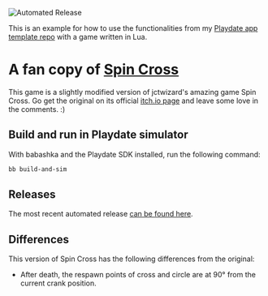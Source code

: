 ![Automated Release](https://github.com/NPException/pd-app-template-lua-example/actions/workflows/auto-release.yml/badge.svg?branch=main)

This is an example for how to use the functionalities from my
[Playdate app template repo](https://github.com/NPException/playdate-app-template)
with a game written in Lua.

# A fan copy of [Spin Cross](https://jctwizard.itch.io/spincross)

This game is a slightly modified version of jctwizard's amazing game Spin Cross.
Go get the original on its official [itch.io page](https://jctwizard.itch.io/spincross)
and leave some love in the comments. :)

## Build and run in Playdate simulator

With babashka and the Playdate SDK installed, run the following command:

```bash
bb build-and-sim
```

## Releases

The most recent automated release [can be found here](https://github.com/NPException/playdate-app-template/releases).

## Differences

This version of Spin Cross has the following differences from the original:

- After death, the respawn points of cross and circle are at 90° from the current crank position.
